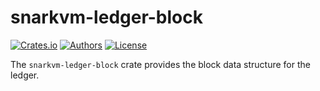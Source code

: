 # snarkvm-ledger-block

[![Crates.io](https://img.shields.io/crates/v/snarkvm-ledger-block.svg?color=neon)](https://crates.io/crates/snarkvm-ledger-block)
[![Authors](https://img.shields.io/badge/authors-Aleo-orange.svg)](https://aleo.org)
[![License](https://img.shields.io/badge/License-Apache%202.0-blue.svg)](./LICENSE.md)

The `snarkvm-ledger-block` crate provides the block data structure for the ledger.
